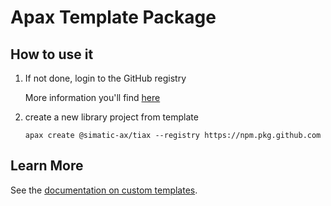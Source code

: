 # Apax Template Package

## How to use it

1. If not done, login to the GitHub registry

    More information you'll find [here](https://github.com/simatic-ax/.github/blob/main/doc/personalaccesstoken.md)

1. create a new library project from template 
      ```cli
      apax create @simatic-ax/tiax --registry https://npm.pkg.github.com
      ```
## Learn More

See the [documentation on custom templates](https://axciteme.siemens.com/docs/apax/templates).
